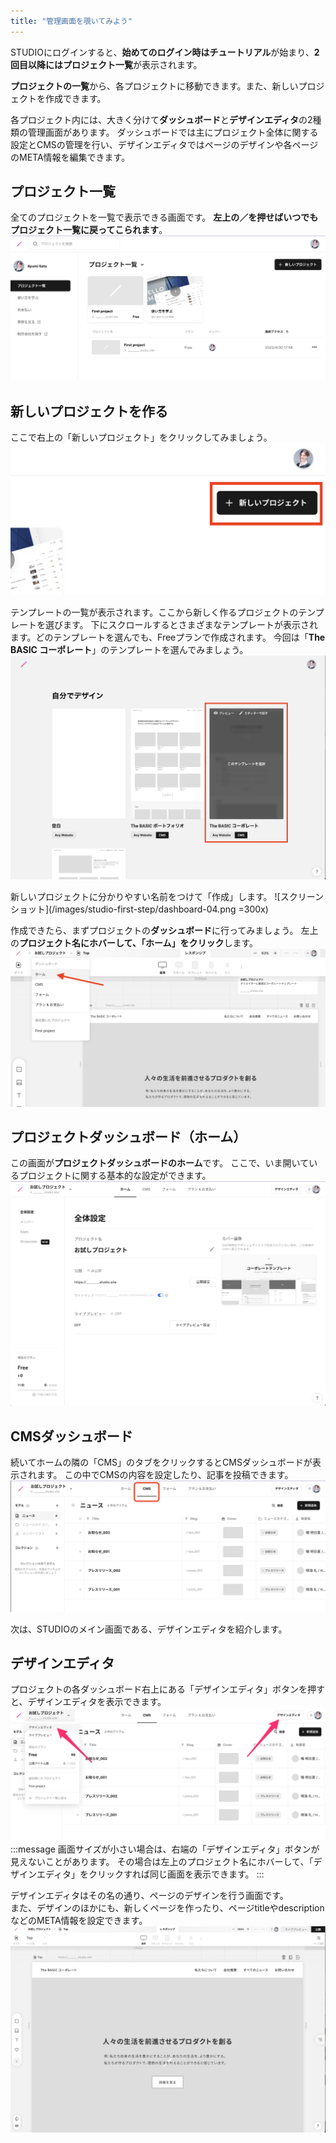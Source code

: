 ```yaml
---
title: "管理画面を覗いてみよう"
---
```

STUDIOにログインすると、**始めてのログイン時はチュートリアル**が始まり、**2回目以降にはプロジェクト一覧**が表示されます。

**プロジェクトの一覧**から、各プロジェクトに移動できます。また、新しいプロジェクトを作成できます。

各プロジェクト内には、大きく分けて**ダッシュボード**と**デザインエディタ**の2種類の管理画面があります。 ダッシュボードでは主にプロジェクト全体に関する設定とCMSの管理を行い、デザインエディタではページのデザインや各ページのMETA情報を編集できます。

## プロジェクト一覧
全てのプロジェクトを一覧で表示できる画面です。
**左上の／を押せばいつでもプロジェクト一覧に戻ってこられます**。
![スクリーンショット：プロジェクト一覧](/images/studio-first-step/dashboard-01.png)

## 新しいプロジェクトを作る
ここで右上の「新しいプロジェクト」をクリックしてみましょう。
![スクリーンショット：STUDIOのダッシュボード](/images/studio-first-step/dashboard-02.png)

テンプレートの一覧が表示されます。ここから新しく作るプロジェクトのテンプレートを選びます。 下にスクロールするとさまざまなテンプレートが表示されます。どのテンプレートを選んでも、Freeプランで作成されます。
今回は「**The BASIC コーポレート**」のテンプレートを選んでみましょう。
![スクリーンショット：テンプレート一覧](/images/studio-first-step/dashboard-03.png)

新しいプロジェクトに分かりやすい名前をつけて「作成」します。
![スクリーンショット](/images/studio-first-step/dashboard-04.png =300x)

作成できたら、まずプロジェクトの**ダッシュボード**に行ってみましょう。
左上の**プロジェクト名にホバーして、「ホーム」をクリック**します。
![スクリーンショット](/images/studio-first-step/dashboard-05.png)

## プロジェクトダッシュボード（ホーム）
この画面が**プロジェクトダッシュボードのホーム**です。
ここで、いま開いているプロジェクトに関する基本的な設定ができます。
![スクリーンショット](/images/studio-first-step/dashboard-06.png)

## CMSダッシュボード
続いてホームの隣の「CMS」のタブをクリックするとCMSダッシュボードが表示されます。
この中でCMSの内容を設定したり、記事を投稿できます。
![スクリーンショット](/images/studio-first-step/dashboard-07.png)

次は、STUDIOのメイン画面である、デザインエディタを紹介します。
## デザインエディタ
プロジェクトの各ダッシュボード右上にある「デザインエディタ」ボタンを押すと、デザインエディタを表示できます。
![スクリーンショット：プロジェクト一覧](/images/studio-first-step/dashboard-08.png)
:::message
画面サイズが小さい場合は、右端の「デザインエディタ」ボタンが見えないことがあります。
その場合は左上のプロジェクト名にホバーして、「デザインエディタ」をクリックすれば同じ画面を表示できます。
:::

デザインエディタはその名の通り、ページのデザインを行う画面です。    
また、デザインのほかにも、新しくページを作ったり、ページtitleやdescriptionなどのMETA情報を設定できます。
![スクリーンショット：プロジェクト一覧](/images/studio-first-step/dashboard-09.png)
